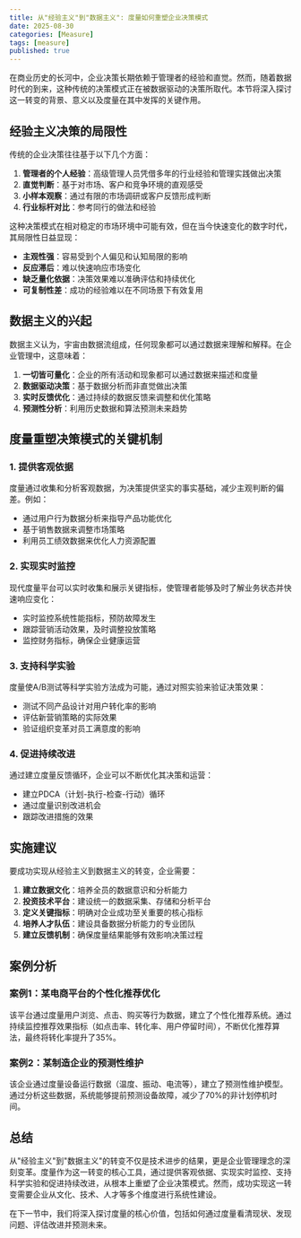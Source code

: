 ```yaml
---
title: 从"经验主义"到"数据主义": 度量如何重塑企业决策模式
date: 2025-08-30
categories: [Measure]
tags: [measure]
published: true
---
```

在商业历史的长河中，企业决策长期依赖于管理者的经验和直觉。然而，随着数据时代的到来，这种传统的决策模式正在被数据驱动的决策所取代。本节将深入探讨这一转变的背景、意义以及度量在其中发挥的关键作用。

## 经验主义决策的局限性

传统的企业决策往往基于以下几个方面：

1. **管理者的个人经验**：高级管理人员凭借多年的行业经验和管理实践做出决策
2. **直觉判断**：基于对市场、客户和竞争环境的直观感受
3. **小样本观察**：通过有限的市场调研或客户反馈形成判断
4. **行业标杆对比**：参考同行的做法和经验

这种决策模式在相对稳定的市场环境中可能有效，但在当今快速变化的数字时代，其局限性日益显现：

- **主观性强**：容易受到个人偏见和认知局限的影响
- **反应滞后**：难以快速响应市场变化
- **缺乏量化依据**：决策效果难以准确评估和持续优化
- **可复制性差**：成功的经验难以在不同场景下有效复用

## 数据主义的兴起

数据主义认为，宇宙由数据流组成，任何现象都可以通过数据来理解和解释。在企业管理中，这意味着：

1. **一切皆可量化**：企业的所有活动和现象都可以通过数据来描述和度量
2. **数据驱动决策**：基于数据分析而非直觉做出决策
3. **实时反馈优化**：通过持续的数据反馈来调整和优化策略
4. **预测性分析**：利用历史数据和算法预测未来趋势

## 度量重塑决策模式的关键机制

### 1. 提供客观依据

度量通过收集和分析客观数据，为决策提供坚实的事实基础，减少主观判断的偏差。例如：

- 通过用户行为数据分析来指导产品功能优化
- 基于销售数据来调整市场策略
- 利用员工绩效数据来优化人力资源配置

### 2. 实现实时监控

现代度量平台可以实时收集和展示关键指标，使管理者能够及时了解业务状态并快速响应变化：

- 实时监控系统性能指标，预防故障发生
- 跟踪营销活动效果，及时调整投放策略
- 监控财务指标，确保企业健康运营

### 3. 支持科学实验

度量使A/B测试等科学实验方法成为可能，通过对照实验来验证决策效果：

- 测试不同产品设计对用户转化率的影响
- 评估新营销策略的实际效果
- 验证组织变革对员工满意度的影响

### 4. 促进持续改进

通过建立度量反馈循环，企业可以不断优化其决策和运营：

- 建立PDCA（计划-执行-检查-行动）循环
- 通过度量识别改进机会
- 跟踪改进措施的效果

## 实施建议

要成功实现从经验主义到数据主义的转变，企业需要：

1. **建立数据文化**：培养全员的数据意识和分析能力
2. **投资技术平台**：建设统一的数据采集、存储和分析平台
3. **定义关键指标**：明确对企业成功至关重要的核心指标
4. **培养人才队伍**：建设具备数据分析能力的专业团队
5. **建立反馈机制**：确保度量结果能够有效影响决策过程

## 案例分析

### 案例1：某电商平台的个性化推荐优化

该平台通过度量用户浏览、点击、购买等行为数据，建立了个性化推荐系统。通过持续监控推荐效果指标（如点击率、转化率、用户停留时间），不断优化推荐算法，最终将转化率提升了35%。

### 案例2：某制造企业的预测性维护

该企业通过度量设备运行数据（温度、振动、电流等），建立了预测性维护模型。通过分析这些数据，系统能够提前预测设备故障，减少了70%的非计划停机时间。

## 总结

从"经验主义"到"数据主义"的转变不仅是技术进步的结果，更是企业管理理念的深刻变革。度量作为这一转变的核心工具，通过提供客观依据、实现实时监控、支持科学实验和促进持续改进，从根本上重塑了企业决策模式。然而，成功实现这一转变需要企业从文化、技术、人才等多个维度进行系统性建设。

在下一节中，我们将深入探讨度量的核心价值，包括如何通过度量看清现状、发现问题、评估改进并预测未来。